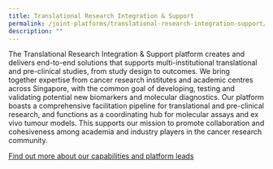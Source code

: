 ```yaml
---
title: Translational Research Integration & Support
permalink: /joint-platforms/translational-research-integration-support/
description: ""
---
```

The Translational Research Integration &amp; Support platform creates and delivers end-to-end solutions that supports multi-institutional translational and pre-clinical studies, from study design to outcomes. We bring together&nbsp;expertise&nbsp;from cancer research institutes and academic centres across Singapore, with the common goal of developing, testing and validating potential new biomarkers and molecular diagnostics. Our platform boasts a comprehensive facilitation pipeline for translational and pre-clinical research, and functions as a coordinating hub for molecular assays and ex vivo tumour models. This supports our mission to promote collaboration and cohesiveness among academia and industry players in the cancer research community.

<a target="_blank" href="/platform-3/translational-research-integration-support/">Find out more about our capabilities and platform leads</a>